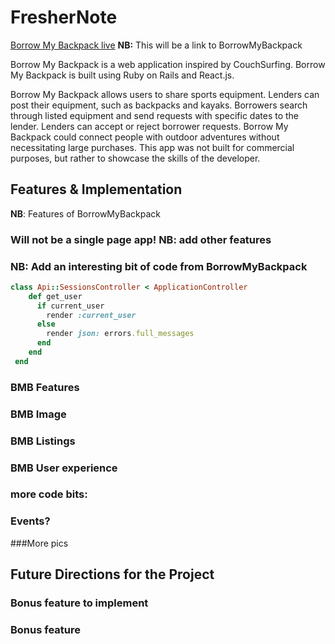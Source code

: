 # FresherNote

[Borrow My Backpack live][heroku] **NB:** This will be a link to BorrowMyBackpack

[heroku]: http://www.herokuapp.com

Borrow My Backpack is a web application inspired by CouchSurfing. Borrow My Backpack is built using Ruby on Rails and React.js.

Borrow My Backpack allows users to share sports equipment. Lenders can post their equipment, such as backpacks and kayaks. Borrowers search through listed equipment and send requests with specific dates to the lender. Lenders can accept or reject borrower requests. Borrow My Backpack could connect people with outdoor adventures without necessitating large purchases. This app was not built for commercial purposes, but rather to showcase the skills of the developer.

## Features & Implementation

 **NB**: Features of BorrowMyBackpack

### Will not be a single page app! NB: add other features


###  NB: Add an interesting bit of code from BorrowMyBackpack
```ruby
class Api::SessionsController < ApplicationController
    def get_user
      if current_user
        render :current_user
      else
        render json: errors.full_messages
      end
    end
 end
  ```

### BMB Features


### BMB Image

### BMB Listings

### BMB User experience

### more code bits:

### Events?

###More pics


## Future Directions for the Project



### Bonus feature to implement



### Bonus feature

 
